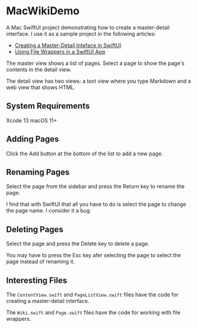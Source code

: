 # MacWikiDemo

A Mac SwiftUI project demonstrating how to create a master-detail interface. I use it as a sample project in the following articles:

* [Creating a Master-Detail Inteface in SwiftUI](https://www.swiftdevjournal.com/creating-a-master-detail-inteface-in-swiftui/)
* [Using File Wrappers in a SwiftUI App](https://www.swiftdevjournal.com/using-file-wrappers-in-a-swiftui-app/)

The master view shows a list of pages. Select a page to show the page's contents in the detail view.

The detail view has two views: a text view where you type Markdown and a web view that shows HTML.

## System Requirements

Xcode 13
macOS 11+

## Adding Pages

Click the Add button at the bottom of the list to add a new page.

## Renaming Pages

Select the page from the sidebar and press the Return key to rename the page.

I find that with SwiftUI that all you have to do is select the page to change the page name. I consider it a bug.

## Deleting Pages

Select the page and press the Delete key to delete a page.

You may have to press the Esc key afer selecting the page to select the page instead of renaming it.

## Interesting Files

The `ContentView.swift` and `PageListView.swift` files have the code for creating a master-detail interface.

The `Wiki.swift` and `Page.swift` files have the code for working with file wrappers.
